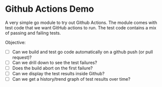 # Github Actions Demo

A very simple go module to try out Github Actions.
The module comes with test code that we want GitHub actions to run.
The test code contains a mix of passing and failing tests.

Objective:

- [ ] Can we build and test go code automatically on a github push (or pull request)?
- [ ] Can we drill down to see the test failures?
- [ ] Does the build abort on the first failure?
- [ ] Can we display the test results inside Github?
- [ ] Can we get a history/trend graph of test results over time?
